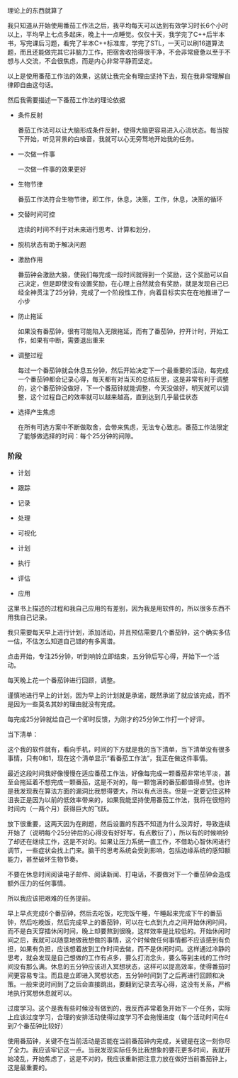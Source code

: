 理论上的东西就算了

我只知道从开始使用番茄工作法之后，我平均每天可以达到有效学习时长6个小时以上，平均早上七点多起床，晚上十一点睡觉。仅仅十天，我学完了C++后半本书，写完课后习题，看完了半本C++标准库，学完了STL，一天可以刷16道算法题，而且还能做完其它非脑力工作，把宿舍收拾得很干净，不会非常疲惫以至于不想与人交流，不会很焦虑，而是内心非常平静而坚定。

以上是使用番茄工作法的效果，这就让我完全有理由坚持下去，现在我非常理解自律即自由这句话。

然后我需要描述一下番茄工作法的理论依据

- 条件反射

  番茄工作法可以让大脑形成条件反射，使得大脑更容易进入心流状态。每当按下开始，听见背景的白噪音，我就可以心无旁骛地开始我的任务。

- 一次做一件事

  一次做一件事的效果更好

- 生物节律

  番茄工作法符合生物节律，即工作，休息，决策，工作，休息，决策的循环

- 交替时间可控

  连续的时间不利于对未来进行思考、计算和划分，

- 脱机状态有助于解决问题

- 激励作用

  番茄钟会激励大脑，使我们每完成一段时间就得到一个奖励，这个奖励可以自己决定，但是即使没有设置奖励，在心理上自然就会有奖励，就是发现自己已经全神贯注了25分钟，完成了一个阶段性工作，向着目标实实在在地推进了一小步

- 防止拖延

  如果没有番茄钟，很有可能陷入无限拖延，而有了番茄钟，拧开计时，开始工作，如果有中断，需要退出重来

- 调整过程

  每过一个番茄钟就会休息五分钟，然后开始决定下一个最重要的活动，每完成一个番茄钟都会记录心得，每天都有对当天的总结反思，这是非常有利于调整的，这个番茄钟没做好，下一个番茄钟就能调整，今天没做好，明天就可以调整，这个过程自己的效率就可以越来越高，直到达到几乎最佳状态

- 选择产生焦虑

  在所有可选方案中不断做取舍，会带来焦虑，无法专心致志。番茄工作法限定了能够做选择的时间：每个25分钟的间隙。

### 阶段

- 计划
- 跟踪
- 记录
- 处理
- 可视化



- 计划
- 执行
- 评估
- 应用





这里书上描述的过程和我自己应用的有差别，因为我是用软件的，所以很多东西不用我自己记录。

我只需要每天早上进行计划，添加活动，并且预估需要几个番茄钟，这个确实多估一估，不估怎么知道自己错的有多离谱。

点击开始，专注25分钟，听到响铃立即结束，五分钟后写心得，开始下一个活动。

每天晚上花一个番茄钟进行回顾，调整。



谨慎地进行早上的计划，因为早上的计划就是承诺，既然承诺了就应该完成，而不是因为一些莫名其妙的理由就没有完成。



每完成25分钟就给自己一个即时反馈，为刚才的25分钟工作打一个好评。

当下清单：

这个我的软件就有，看向手机，时间的下方就是我的当下清单，当下清单没有很多事情，只有0和1，现在这个清单显示“看番茄工作法”，我正在做这件事情。



最近这段时间我好像慢慢在适应番茄工作法，好像每完成一颗番茄非常地平淡，甚至会拖延着不想完成一颗番茄，这是不对的，每一颗饱满的番茄都值得点赞。也许是我发现我在算法方面的漏洞比我想得要大，所以有点沮丧。但是一定要记住这种沮丧正是因为以前的低效率带来的，如果我能坚持使用番茄工作法，我将在很短的时间内（一两个月）获得巨大的飞跃。



放下很重要，这两天因为在刷题，然后设置的东西不知道为什么没弄好，导致连续开始了（说明每个25分钟后的心得没有好好写，有点敷衍了），所以有的时候响铃了却还在继续工作，这是不对的。如果让压力系统一直工作，不借助心智休闲进行调节，一些症状会找上门来。脑干的思考系统会受到影响，包括边缘系统的感知额能力，甚至破坏生物节奏。

不要在休息时间阅读电子邮件、阅读新闻、打电话，不要做对下一个番茄钟会造成额外压力的任何事情。

所以我应该把艰难的任务提前。

早上早点完成6个番茄钟，然后去吃饭，吃完饭午睡，午睡起来完成下午的番茄钟，然后吃晚饭，然后完成早上的番茄钟，可以在七点到九点之间开始休闲时间，而不是白天穿插休闲时间，晚上却要熬到很晚，这样效率是比较低的。开始休闲时间之后，我就可以随意地做我想做的事情，这个时候做任何事情都不应该感到有负担，如果有负担，应该想着放到工作时间去做，而不是休闲时间。这样通过冷静的思考，就会发现是自己想做的工作有点多，要么打消念头，要么等到主线的工作时间没有那么满。休息的五分钟应该进入冥想状态，这样可以提高效率，使得番茄时间更容易专注。而且是立即进入冥想状态，五分钟时间到了之后再进行回顾和决策。一般来说时间到了之后会直接跳出，要翻到记录去写心得，这没有关系，严格地执行冥想休息就可以。

过度学习。这个是我有些时候没有做到的，我反而非常着急开始下一个任务，实际上应该过度学习，合理的安排活动使得过度学习不会拖慢进度（每个活动时间在4到7个番茄钟比较好）



使用番茄钟，关键不在当前活动是否能在当前番茄钟内完成，关键是在这一刻你尽了全力。我应该牢记这一点。当我发现实际任务比我想象的要花更多时间，我就开始凌乱，开始焦虑了，这是不对的，我应该重新把注意力放在做好当前番茄钟上，这是最重要的。

